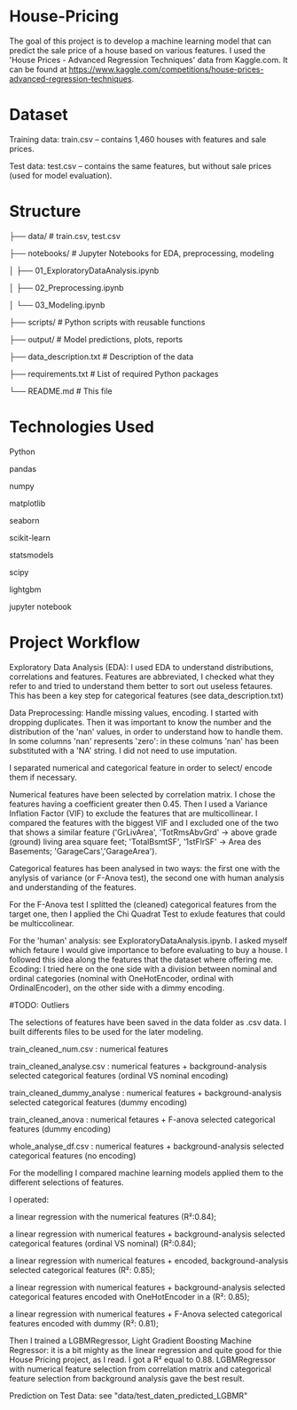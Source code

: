 # House-Pricing
The goal of this project is to develop a machine learning model that can predict the sale price of a house based on various features. I used the 'House Prices - Advanced Regression Techniques' data from Kaggle.com. It can be found at https://www.kaggle.com/competitions/house-prices-advanced-regression-techniques.

# Dataset

Training data: train.csv – contains 1,460 houses with features and sale prices.

Test data: test.csv – contains the same features, but without sale prices (used for model evaluation).

# Structure


├── data/                # train.csv, test.csv

├── notebooks/           # Jupyter Notebooks for EDA, preprocessing, modeling

│       ├── 01_ExploratoryDataAnalysis.ipynb

│       ├── 02_Preprocessing.ipynb

│       └── 03_Modeling.ipynb

├── scripts/             # Python scripts with reusable functions

├── output/              # Model predictions, plots, reports

├── data_description.txt # Description of the data

├── requirements.txt     # List of required Python packages

└── README.md            # This file

# Technologies Used
Python

pandas

numpy

matplotlib

seaborn

scikit-learn

statsmodels

scipy

lightgbm

jupyter notebook


# Project Workflow

Exploratory Data Analysis (EDA): I used EDA to understand distributions, correlations and features. Features are abbreviated, I checked what they refer to and tried to understand them better to sort out useless fetaures. This has been a key step for categorical features (see data_description.txt)

Data Preprocessing: Handle missing values, encoding. I started with dropping duplicates. Then it was important to know the number and the distribution of the 'nan' values, in order to understand how to handle them. In some columns 'nan' represents 'zero': in these colmuns 'nan' has been substituted with a 'NA' string. I did not need to use imputation.

I separated numerical and categorical feature in order to select/ encode them if necessary.

Numerical features have been selected by correlation matrix. I chose the features having a coefficient greater then 0.45. Then I used a Variance Inflation Factor (VIF) to exclude the features that are multicollinear. I compared the features with the biggest VIF and I excluded one of the two that shows a similar feature ('GrLivArea', 'TotRmsAbvGrd' -> above grade (ground) living area square feet; 'TotalBsmtSF', '1stFlrSF' -> Area des Basements; 'GarageCars','GarageArea').

Categorical features has been analysed in two ways:  the first one with the anylysis of variance (or F-Anova test), the second one with human analysis and understanding of the features.

For the F-Anova test I splitted the (cleaned) categorical features from the target one, then I applied the Chi Quadrat Test to exlude features that could be multiccolinear.

For the 'human' analysis: see ExploratoryDataAnalysis.ipynb. I asked myself which fetaure I would give importance to before evaluating to buy a house. I followed this idea along the features that the dataset where offering me. Ecoding: I tried here on the one side with a division between nominal and ordinal categories (nominal with OneHotEncoder, ordinal with OrdinalEncoder), on the other side with a dimmy encoding.

#TODO: Outliers

The selections of features have been saved in the data folder as .csv data. I built differents files to be used for the later modeling. 

train_cleaned_num.csv : numerical features

train_cleaned_analyse.csv : numerical features + background-analysis selected categorical features (ordinal VS nominal encoding)

train_cleaned_dummy_analyse : numerical features + background-analysis selected categorical features (dummy encoding)

train_cleaned_anova : numerical fetaures + F-anova selected categorical features (dummy encoding)

whole_analyse_df.csv :  numerical features + background-analysis selected categorical features (no encoding)

For the modelling I compared  machine learning models applied them to the different selections of features.

I operated:

a linear regression with the numerical features (R²:0.84); 

a linear regression with numerical features + background-analysis selected categorical features (ordinal VS nominal) (R²:0.84);

a linear regression with numerical features + encoded, background-analysis selected categorical features (R²: 0.85);

a linear regression with numerical features + background-analysis selected categorical features encoded with OneHotEncoder in a (R²: 0.85);

a linear regression with numerical features + F-Anova selected categorical features encoded with dummy (R²: 0.81);

Then I trained a LGBMRegressor, Light Gradient Boosting Machine Regressor: it is a bit mighty as the linear regression and quite good for thie House Pricing project, as I read. I got a R² equal to 0.88. LGBMRegressor with numerical feature selection from correlation matrix and categorical feature selection from background analysis gave the best result.


Prediction on Test Data: see "data/test_daten_predicted_LGBMR"